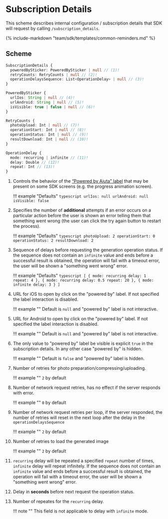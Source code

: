 # Subscription Details

This scheme describes internal configuration / subscription details that SDK will request by calling `/subscription_details`.

{% include-markdown "team/sdk/templates/common-reminders.md" %}

## Scheme

```typescript
SubscriptionDetails {
  poweredBySticker: PoweredBySticker | null // (1)!
  retryCounts: RetryCounts | null // (2)!
  operationDelaysSequence: List<OperationDelay> | null // (3)!
}

PoweredBySticker {
  urlIos: String | null // (4)!
  urlAndroid: String | null // (5)!
  isVisible: true | false | null // (6)!
}

RetryCounts {
  photoUpload: Int | null // (7)!
  operationStart: Int | null // (8)!
  operationStatus: Int | null // (9)!
  resultDownload: Int | null // (10)!
}

OperationDelay {
  mode: recurring | infinite // (11)!
  delay: Double // (12)!
  repeat: Int // (13)!
}
```

1. Controls the behavior of the [“Powered by Aiuta” label](../../sdk/about/developer/user-interface.md#powered-by) that may be present on some SDK screens (e.g. the progress animation screen).

    !!! example "Defaults"
        ```typescript
        urlIos: null
        urlAndroid: null
        isVisible: false
        ```

2. Specifies the number of __additional__ attempts if an error occurs on a particular action before the user is shown an error telling them that something went wrong (the user can click the try again button to restart the process).

    !!! example "Defaults"
        ```typescript
        photoUpload: 2
        operationStart: 0
        operationStatus: 2
        resultDownload: 2
        ```

3. Sequence of delays before requesting the generation operation status. If the sequence does not contain an `infinite` value and ends before a successful result is obtained, the operation will fail with a timeout error, the user will be shown a "something went wrong" error.

    !!! example "Defaults"
        ```typescript
        [
          {
            mode: recurring
            delay: 1
            repeat: 4
          },
          {
            mode: recurring
            delay: 0.5
            repeat: 20
          },
          {
            mode: infinite
            delay: 3
          }
        ]
        ```

4. URL for iOS to open by click on the "powered by" label. If not specified the label interaction is disabled.

    !!! example ""
        Default is `null` and "powered by" label is not interactive.

5. URL for Android to open by click on the "powered by" label. If not specified the label interaction is disabled.

    !!! example ""
        Default is `null` and "powered by" label is not interactive.

6. The only value to "powered by" label be visible is explicit `true` in the subscription details. In any other case "powered by" is hidden.

    !!! example ""
        Default is `false` and "powered by" label is hidden.

7. Number of retries for photo preparation/compressing/uploading.

    !!! example ""
        `2` by default

8. Number of network request retries, has no effect if the server responds with error.

    !!! example ""
        `0` by default

9. Number of network request retries per loop, if the server responded, the number of retries will reset in the next loop after the delay in the `operationDelaysSequence`

    !!! example ""
        `2` by default

10. Number of retries to load the generated image

    !!! example ""
        `2` by default

11. `recurring` delay will be repeated a specified `repeat` number of times, `infinite` delay will repeat infinitely. If the sequence does not contain an `infinite` value and ends before a successful result is obtained, the operation will fail with a timeout error, the user will be shown a "something went wrong" error.

12. Delay in __seconds__ before next request the operation status.

13. Number of repeates for the `recurring` delay. 

    !!! note ""
        This field is not applicable to delay with `infinite` mode.

